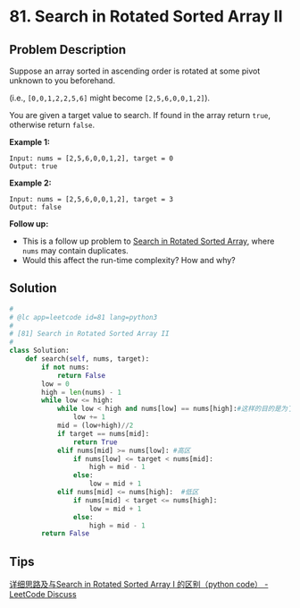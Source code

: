 # 81. Search in Rotated Sorted Array II



## Problem Description

Suppose an array sorted in ascending order is rotated at some pivot unknown to you beforehand.

(i.e., `[0,0,1,2,2,5,6]` might become `[2,5,6,0,0,1,2]`).

You are given a target value to search. If found in the array return `true`, otherwise return `false`.

**Example 1:**

```
Input: nums = [2,5,6,0,0,1,2], target = 0
Output: true
```

**Example 2:**

```
Input: nums = [2,5,6,0,0,1,2], target = 3
Output: false
```

**Follow up:**

- This is a follow up problem to [Search in Rotated Sorted Array](https://leetcode.com/problems/search-in-rotated-sorted-array/description/), where `nums` may contain duplicates.
- Would this affect the run-time complexity? How and why?



## Solution



```python
#
# @lc app=leetcode id=81 lang=python3
#
# [81] Search in Rotated Sorted Array II
#
class Solution:
    def search(self, nums, target):
        if not nums:
            return False
        low = 0
        high = len(nums) - 1
        while low <= high:
            while low < high and nums[low] == nums[high]:#这样的目的是为了能准确判断mid位置，所以算法的最坏时间复杂度为O(n)
                low += 1                  
            mid = (low+high)//2
            if target == nums[mid]:
                return True         
            elif nums[mid] >= nums[low]: #高区
                if nums[low] <= target < nums[mid]:  
                    high = mid - 1
                else:
                    low = mid + 1
            elif nums[mid] <= nums[high]:  #低区
                if nums[mid] < target <= nums[high]:
                    low = mid + 1
                else:
                    high = mid - 1
        return False
```



## Tips

[详细思路及与Search in Rotated Sorted Array I 的区别（python code） - LeetCode Discuss](https://leetcode.com/problems/search-in-rotated-sorted-array-ii/discuss/177150/Search-in-Rotated-Sorted-Array-I-python-code)

